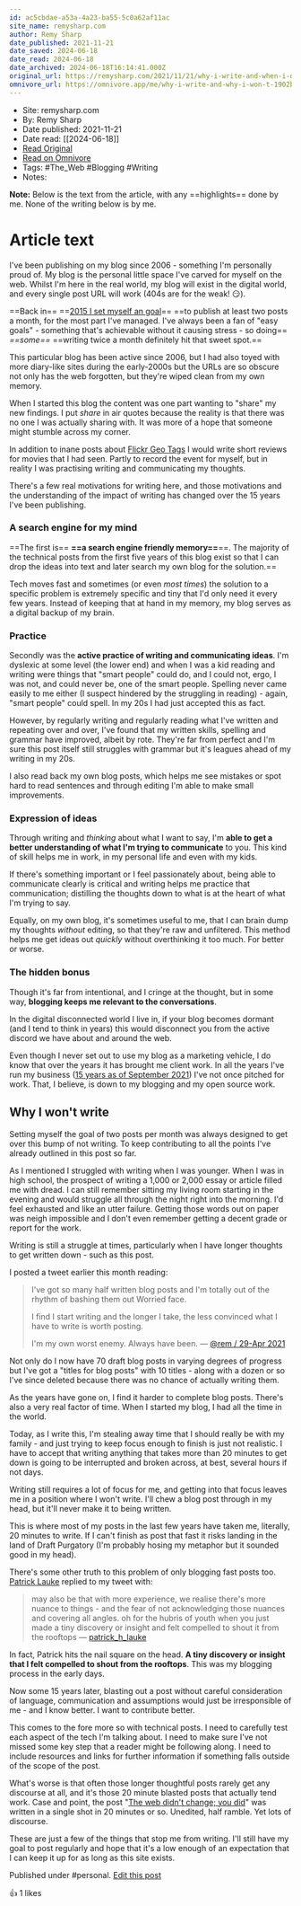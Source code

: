 ```yaml
---
id: ac5cbdae-a53a-4a23-ba55-5c0a62af11ac
site_name: remysharp.com
author: Remy Sharp
date_published: 2021-11-21
date_saved: 2024-06-18
date_read: 2024-06-18
date_archived: 2024-06-18T16:14:41.000Z
original_url: https://remysharp.com/2021/11/21/why-i-write-and-when-i-dont
omnivore_url: https://omnivore.app/me/why-i-write-and-why-i-won-t-1902bf263bf
---
```


 - Site: remysharp.com
 - By: Remy Sharp
 - Date published: 2021-11-21
 - Date read: [[2024-06-18]]
 - [Read Original](https://remysharp.com/2021/11/21/why-i-write-and-when-i-dont)
 - [Read on Omnivore](https://omnivore.app/me/why-i-write-and-why-i-won-t-1902bf263bf)
 - Tags:  #The_Web  #Blogging  #Writing 
 - Notes: 

**Note:** Below is the text from the article, with any ==highlights== done by me. None of the writing below is by me.

# Article text
I've been publishing on my blog since 2006 - something I'm personally proud of. My blog is the personal little space I've carved for myself on the web. Whilst I'm here in the real world, my blog will exist in the digital world, and every single post URL will work (404s are for the weak! 😏).

==Back in== ==[2015 I set myself an goal](https://remysharp.com/2015/12/31/my-2015#the-blog)== ==to publish at least two posts a month, for the most part I've managed. I've always been a fan of "easy goals" - something that's achievable without it causing stress - so doing== _==some==_ ==writing twice a month definitely hit that sweet spot.==

This particular blog has been active since 2006, but I had also toyed with more diary-like sites during the early-2000s but the URLs are so obscure not only has the web forgotten, but they're wiped clean from my own memory.

When I started this blog the content was one part wanting to "share" my new findings. I put _share_ in air quotes because the reality is that there was no one I was actually sharing with. It was more of a hope that someone might stumble across my corner.

In addition to inane posts about [Flickr Geo Tags](https://remysharp.com/2006/09/01/flickr-geo-tags) I would write short reviews for movies that I had seen. Partly to record the event for myself, but in reality I was practising writing and communicating my thoughts.

There's a few real motivations for writing here, and those motivations and the understanding of the impact of writing has changed over the 15 years I've been publishing.

### A search engine for my mind[](#a-search-engine-for-my-mind)

==The first is== **==a search engine friendly memory==**==. The majority of the technical posts from the first five years of this blog exist so that I can drop the ideas into text and later search my own blog for the solution.==

Tech moves fast and sometimes (or even _most times_) the solution to a specific problem is extremely specific and tiny that I'd only need it every few years. Instead of keeping that at hand in my memory, my blog serves as a digital backup of my brain.

### Practice[](#practice)

Secondly was the **active practice of writing and communicating ideas**. I'm dyslexic at some level (the lower end) and when I was a kid reading and writing were things that "smart people" could do, and I could not, ergo, I was not, and could never be, one of the smart people. Spelling never came easily to me either (I suspect hindered by the struggling in reading) - again, "smart people" could spell. In my 20s I had just accepted this as fact.

However, by regularly writing and regularly reading what I've written and repeating over and over, I've found that my written skills, spelling and grammar have improved, albeit by rote. They're far from perfect and I'm sure this post itself still struggles with grammar but it's leagues ahead of my writing in my 20s.

I also read back my own blog posts, which helps me see mistakes or spot hard to read sentences and through editing I'm able to make small improvements.

### Expression of ideas[](#expression-of-ideas)

Through writing and _thinking_ about what I want to say, I'm **able to get a better understanding of what I'm trying to communicate** to you. This kind of skill helps me in work, in my personal life and even with my kids.

If there's something important or I feel passionately about, being able to communicate clearly is critical and writing helps me practice that communication; distilling the thoughts down to what is at the heart of what I'm trying to say.

Equally, on my own blog, it's sometimes useful to me, that I can brain dump my thoughts _without_ editing, so that they're raw and unfiltered. This method helps me get ideas out _quickly_ without overthinking it too much. For better or worse.

### The hidden bonus[](#the-hidden-bonus)

Though it's far from intentional, and I cringe at the thought, but in some way, **blogging keeps me relevant to the conversations**.

In the digital disconnected world I live in, if your blog becomes dormant (and I tend to think in years) this would disconnect you from the active discord we have about and around the web.

Even though I never set out to use my blog as a marketing vehicle, I do know that over the years it has brought me client work. In all the years I've run my business ([15 years as of September 2021](https://remysharp.com/2006/09/06/so-im-a-director)) I've not once pitched for work. That, I believe, is down to my blogging and my open source work.

## Why I won't write[](#why-i-wont-write)

Setting myself the goal of two posts per month was always designed to get over this bump of not writing. To keep contributing to all the points I've already outlined in this post so far.

As I mentioned I struggled with writing when I was younger. When I was in high school, the prospect of writing a 1,000 or 2,000 essay or article filled me with dread. I can still remember sitting my living room starting in the evening and would struggle all through the night right into the morning. I'd feel exhausted and like an utter failure. Getting those words out on paper was neigh impossible and I don't even remember getting a decent grade or report for the work.

Writing is still a struggle at times, particularly when I have longer thoughts to get written down - such as this post.

I posted a tweet earlier this month reading:

> I've got so many half written blog posts and I'm totally out of the rhythm of bashing them out Worried face.
> 
> I find I start writing and the longer I take, the less convinced what I have to write is worth posting.
> 
> I'm my own worst enemy. Always have been. — [@rem / 29-Apr 2021](https://twitter.com/rem/status/1387677726434287616)

Not only do I now have 70 draft blog posts in varying degrees of progress but I've got a "titles for blog posts" with 10 titles - along with a dozen or so I've since deleted because there was no chance of actually writing them.

As the years have gone on, I find it harder to complete blog posts. There's also a very real factor of time. When I started my blog, I had all the time in the world.

Today, as I write this, I'm stealing away time that I should really be with my family - and just trying to keep focus enough to finish is just not realistic. I have to accept that writing anything that takes more than 20 minutes to get down is going to be interrupted and broken across, at best, several hours if not days.

Writing still requires a lot of focus for me, and getting into that focus leaves me in a position where I won't write. I'll chew a blog post through in my head, but it'll never make it to being written.

This is where most of my posts in the last few years have taken me, literally, 20 minutes to write. If I can't finish as post that fast it risks landing in the land of Draft Purgatory (I'm probably hosing my metaphor but it sounded good in my head).

There's some other truth to this problem of only blogging fast posts too. [Patrick Lauke](https://www.splintered.co.uk/) replied to my tweet with:

> may also be that with more experience, we realise there's more nuance to things - and the fear of not acknowledging those nuances and covering all angles. oh for the hubris of youth when you just made a tiny discovery or insight and felt compelled to shout it from the rooftops — [patrick\_h\_lauke](https://twitter.com/patrick%5Fh%5Flauke/status/1387682421580173313)

In fact, Patrick hits the nail square on the head. **A tiny discovery or insight that I felt compelled to shout from the rooftops**. This was my blogging process in the early days.

Now some 15 years later, blasting out a post without careful consideration of language, communication and assumptions would just be irresponsible of me - and I know better. I want to contribute better.

This comes to the fore more so with technical posts. I need to carefully test each aspect of the tech I'm talking about. I need to make sure I've not missed some key step that a reader might be following along. I need to include resources and links for further information if something falls outside of the scope of the post.

What's worse is that often those longer thoughtful posts rarely get any discourse at all, and it's those 20 minute blasted posts that actually tend work. Case and point, the post "[The web didn't change; you did](https://remysharp.com/2021/02/11/the-web-didnt-change-you-did)" was written in a single shot in 20 minutes or so. Unedited, half ramble. Yet lots of discourse.

These are just a few of the things that stop me from writing. I'll still have my goal to post regularly and hope that it's a low enough of an expectation that I can keep it up for as long as this site exists.

Published under #personal. [Edit this post](https://github.com/remy/remysharp.com/blob/main/public/blog/why-i-write-and-when-i-dont.md)

👍 1 likes